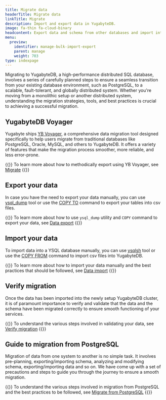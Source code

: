```yaml
---
title: Migrate data
headerTitle: Migrate data
linkTitle: Migrate
description: Import and export data in YugabyteDB.
image: fa-thin fa-cloud-binary
headcontent: Export data and schema from other databases and import into YugabyteDB
menu:
  preview:
    identifier: manage-bulk-import-export
    parent: manage
    weight: 703
type: indexpage
---
```


Migrating to YugabyteDB, a high-performance distributed SQL database, involves a series of carefully planned steps to ensure a seamless transition from your existing database environment, such as PostgreSQL, to a scalable, fault-tolerant, and globally distributed system. Whether you're moving from a monolithic setup or another distributed system, understanding the migration strategies, tools, and best practices is crucial to achieving a successful migration.

## YugabyteDB Voyager

Yugabyte ships [YB Voyager](../../yugabyte-voyager/), a comprehensive data migration tool designed specifically to help users migrate from traditional databases like PostgreSQL, Oracle, MySQL, and others to YugabyteDB. It offers a variety of features that make the migration process smoother, more reliable, and less error-prone.

{{<lead link="../../yugabyte-voyager/migrate/">}}
To learn more about how to methodically export using YB Voyager, see [Migrate](../../yugabyte-voyager/migrate/)
{{</lead>}}

## Export your data

In case you have the need to export your data manually, you can use [ysql_dump](../../admin/ysql-dump/) tool or use the [COPY TO](../../api/ysql/the-sql-language/statements/cmd_copy/) command to export your tables into csv files.

{{<lead link="../../manage/data-migration/bulk-export-ysql/">}}
To learn more about how to use `ysql_dump` utility and `COPY` command to export your data, see [Data export](../../manage/data-migration/bulk-export-ysql/)
{{</lead>}}

## Import your data

To import data into a YSQL database manually, you can use [ysqlsh](../../admin/ysqlsh/) tool or use the [COPY FROM](../../api/ysql/the-sql-language/statements/cmd_copy/) command to import csv files into YugabyteDB.

{{<lead link="../../manage/data-migration/bulk-import-ysql/">}}
To learn more about how to import your data manually and the best practices that should be followed, see [Data import](../../manage/data-migration/bulk-import-ysql/)
{{</lead>}}

## Verify migration

Once the data has been imported into the newly setup YugabyteDB cluster, it is of paramount importance to verify and validate that the data and the schema have been migrated correctly to ensure smooth functioning of your services.

{{<lead link="">}}
To understand the various steps involved in validating your data, see [Verify migration](./verify-migration-ysql)
{{</lead>}}

## Guide to migration from PostgreSQL

Migration of data from one system to another is no simple task. It involves pre-planning, exporting/importing schema, analyzing and modifying schema, exporting/importing data and so on. We have come up with a set of precautions and steps to guide you through the journey to ensure a smooth migration.

{{<lead link="../../manage/data-migration/migrate-from-postgres/">}}
To understand the various steps involved in migration from PostgreSQL and the best practices to be followed, see [Migrate from PostgreSQL](../../manage/data-migration/migrate-from-postgres/)
{{</lead>}}